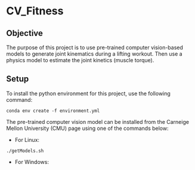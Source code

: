 # CV_Fitness

## Objective
The purpose of this project is to use pre-trained computer vision-based models to generate joint kinematics during a lifting workout. Then use a physics model to estimate the joint kinetics (muscle torque).

## Setup
To install the python environment for this project, use the following command:

`conda env create -f environment.yml`

The pre-trained computer vision model can be installed from the Carneige Mellon University (CMU) page using one of the commands below:

- For Linux:

`./getModels.sh`

- For Windows:
